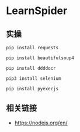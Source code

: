 # LearnSpider

## 实操
```shell
pip install requests 

pip install beautifulsoup4

pip install ddddocr

pip3 install selenium

pip install pyexecjs  
```

## 相关链接
- https://nodejs.org/en/